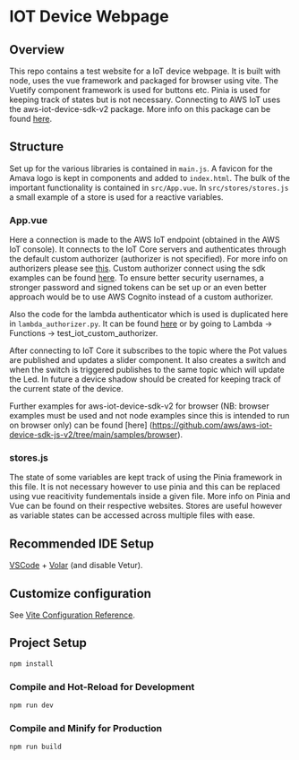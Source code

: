 # IOT Device Webpage

## Overview
This repo contains a test website for a IoT device webpage. It is built with node, uses the vue framework and packaged for browser using vite. The Vuetify component framework is used for buttons etc. Pinia is used for keeping track of states but is not necessary. Connecting to AWS IoT uses the aws-iot-device-sdk-v2 package. More info on this package can be found [here](https://github.com/aws/aws-iot-device-sdk-js-v2/tree/main).

## Structure

Set up for the various libraries is contained in `main.js`. A favicon for the Amava logo is kept in components and added to `index.html`. The bulk of the important functionality is contained in `src/App.vue`. In `src/stores/stores.js` a small example of a store is used for a reactive variables.

### App.vue
Here a connection is made to the AWS IoT endpoint (obtained in the AWS IoT console). It connects to the IoT Core servers and authenticates through the default custom authorizer (authorizer is not specified). For more info on authorizers please see [this](https://docs.aws.amazon.com/iot/latest/developerguide/custom-authorizer.html). Custom authorizer connect using the sdk examples can be found [here](https://github.com/aws/aws-iot-device-sdk-js-v2/tree/main/samples/browser/custom_authorizer_connect). To ensure better security usernames, a stronger password and signed tokens can be set up or an even better approach would be to use AWS Cognito instead of a custom authorizer.

Also the code for the lambda authenticator which is used is duplicated here in `lambda_authorizer.py`. It can be found [here](https://eu-central-1.console.aws.amazon.com/lambda/home?region=eu-central-1#/functions/test_iot_custom_authorizer?tab=code) or by going to Lambda -> Functions -> test_iot_custom_authorizer. 

After connecting to IoT Core it subscribes to the topic where the Pot values are published and updates a slider component. It also creates a switch and when the switch is triggered publishes to the same topic which will update the Led. In future a device shadow should be created for keeping track of the current state of the device.

Further examples for aws-iot-device-sdk-v2 for browser (NB: browser examples must be used and not node examples since this is intended to run on browser only) can be found [here] (https://github.com/aws/aws-iot-device-sdk-js-v2/tree/main/samples/browser). 


### stores.js
The state of some variables are kept track of using the Pinia framework in this file. It is not necessary however to use pinia and this can be replaced using vue reacitivity fundementals inside a given file. More info on Pinia and Vue can be found on their respective websites. Stores are useful however as variable states can be accessed across multiple files with ease.

## Recommended IDE Setup

[VSCode](https://code.visualstudio.com/) + [Volar](https://marketplace.visualstudio.com/items?itemName=Vue.volar) (and disable Vetur).

## Customize configuration

See [Vite Configuration Reference](https://vitejs.dev/config/).

## Project Setup

```sh
npm install
```

### Compile and Hot-Reload for Development

```sh
npm run dev
```

### Compile and Minify for Production

```sh
npm run build
```